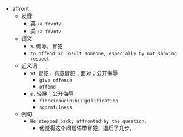 - affront
  - 发音
    - 英 `/ə'frʌnt/`
    - 美 `/ə'frʌnt/`
  - 词义
    - v. 侮辱，冒犯
    - `to offend or insult someone, especially by not showing respect`
  - 近义词
    - vt. 冒犯，有意冒犯；面对；公开侮辱
      - `give offense`
      - `offend`
    - n. 轻蔑；公开侮辱
      - `floccinaucinihilipilification`
      - `scornfulness`
  - 例句
    - `He stepped back, affronted by the question.`
      - 他觉得这个问题语带冒犯，退后了几步。


